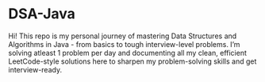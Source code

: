 # DSA-Java
Hi! This repo is my personal journey of mastering Data Structures and Algorithms in Java - from basics to tough interview-level problems. I’m solving atleast 1 problem per day and documenting all my clean, efficient LeetCode-style solutions here to sharpen my problem-solving skills and get interview-ready.
